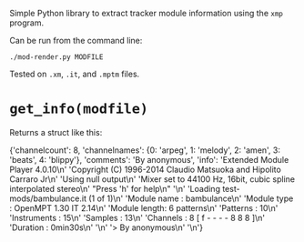 Simple Python library to extract tracker module information using the `xmp` program.

Can be run from the command line:

`./mod-render.py MODFILE`

Tested on `.xm`, `.it`, and `.mptm` files.

# `get_info(modfile)`

Returns a struct like this:

{'channelcount': 8,
 'channelnames': {0: 'arpeg', 1: 'melody', 2: 'amen', 3: 'beats', 4: 'blippy'},
 'comments': 'By anonymous',
 'info': 'Extended Module Player 4.0.10\n'
         'Copyright (C) 1996-2014 Claudio Matsuoka and Hipolito Carraro Jr\n'
         'Using null output\n'
         'Mixer set to 44100 Hz, 16bit, cubic spline interpolated stereo\n'
         "Press 'h' for help\n"
         '\n'
         'Loading test-mods/bambulance.it (1 of 1)\n'
         'Module name  : bambulance\n'
         'Module type  : OpenMPT 1.30 IT 2.14\n'
         'Module length: 6 patterns\n'
         'Patterns     : 10\n'
         'Instruments  : 15\n'
         'Samples      : 13\n'
         'Channels     : 8 [ f - - - - 8 8 8 ]\n'
         'Duration     : 0min30s\n'
         '\n'
         '> By anonymous\n'
         '\n'}

